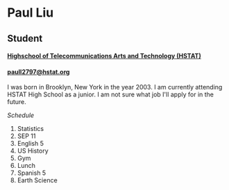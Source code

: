 # **Paul Liu**

## Student

#### **[Highschool of Telecommunications Arts and Technology (HSTAT)](http://www.hstat.org)**

#### **paull2797@hstat.org**

I was born in Brooklyn, New York in the year 2003. I am currently attending HSTAT High School as a junior. I am not sure what job I'll apply for in the future.

_Schedule_ 

1. Statistics 
2. SEP 11 
3. English 5 
4. US History 
5. Gym 
6. Lunch 
7. Spanish 5 
8. Earth Science 